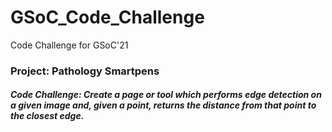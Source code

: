 # GSoC_Code_Challenge
Code Challenge for GSoC'21 

### Project: Pathology Smartpens

##### Code Challenge: Create a page or tool which performs edge detection on a given image and, given a point, returns the distance from that point to the closest edge.
